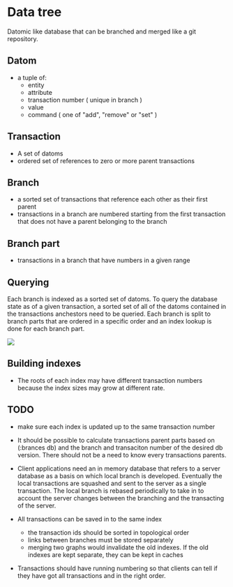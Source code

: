 # Data tree

Datomic like database that can be branched and merged like a git repository.

## Datom

* a tuple of:
  * entity
  * attribute
  * transaction number ( unique in branch )
  * value
  * command ( one of "add", "remove" or "set" )
  
## Transaction

* A set of datoms
* ordered set of references to zero or more parent transactions
  
## Branch

* a sorted set of transactions that reference each other as their first parent
* transactions in a branch are numbered starting from the first transaction that does not have a parent belonging to the branch

## Branch part

* transactions in a branch that have numbers in a given range 

## Querying

Each branch is indexed as a sorted set of datoms. To query the database state as of a given transaction, a sorted set of all of the datoms contained in the transactions anchestors need to be queried. Each branch is split to branch parts that are ordered in a specific order and an index lookup is done for each branch part.


<img src="https://raw.github.com/jvillste/argumentica/master/doc/querying.png" />

## Building indexes

* The roots of each index may have different transaction numbers because the index sizes may grow at different rate.

## TODO

* make sure each index is updated up to the same transaction number

* It should be possible to calculate transactions parent parts based on (:brances db) and the branch and transaciton number of the desired db version. There should not be a need to know every transactions parents.

* Client applications need an in memory database that refers to a server database as a basis on which local branch is developed. Eventually the local transactions are squashed and sent to the server as a single transaction. The local branch is rebased periodically to take in to account the server changes between the branching and the transacting of the server.

* All transactions can be saved in to the same index
  * the transaction ids should be sorted in topological order
  * links between branches must be stored separately
  * merging two graphs would invalidate the old indexes. If the old indexes are kept separate, they can be kept in caches

* Transactions should have running numbering so that clients can tell if they have got all transactions and in the right order.
